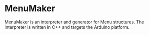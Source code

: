MenuMaker
=========

MenuMaker is an interpreter and generator for Menu structures. The interpreter is written in C++ and targets the Arduino platform.
